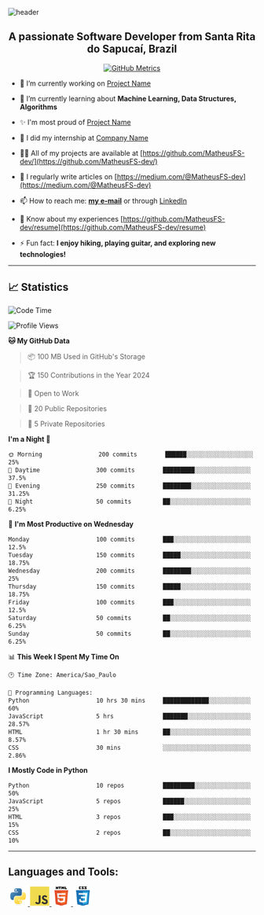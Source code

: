 
![header](https://capsule-render.vercel.app/api?height=190&type=waving&color=6272a4&section=header&text=Hi%20👋,%20I'm%20Matheus%20Ferreira%20Silva&fontColor=f8f8f2&fontSize=40)

<h2 align="center">A passionate Software Developer from Santa Rita do Sapucaí, Brazil</h2>

<p align="center">
  <a href="https://github.com/MatheusFS-dev?tab=repositories&type=source">
    <img src="https://github-metrics.vercel.app/api?username=MatheusFS-dev" alt="GitHub Metrics" />
  </a>
</p>

- 🔭 I’m currently working on [Project Name](https://github.com/MatheusFS-dev/ProjectName)

- 🌱 I’m currently learning about **Machine Learning, Data Structures, Algorithms**

- ✨ I'm most proud of [Project Name](https://github.com/MatheusFS-dev/ProjectName)

- 🏢 I did my internship at [Company Name](https://companywebsite.com/)

- 👨‍💻 All of my projects are available at [https://github.com/MatheusFS-dev/](https://github.com/MatheusFS-dev/)

- 📝 I regularly write articles on [https://medium.com/@MatheusFS-dev](https://medium.com/@MatheusFS-dev)

- 📫 How to reach me: **[my e-mail](mailto:matheus@example.com?subject=Hello%20from%20GitHub!)** or through [LinkedIn](https://www.linkedin.com/in/matheus-ferreira-silva/)

- 📄 Know about my experiences [https://github.com/MatheusFS-dev/resume](https://github.com/MatheusFS-dev/resume)

- ⚡ Fun fact: **I enjoy hiking, playing guitar, and exploring new technologies!**

---

## 📈 Statistics

![Code Time](http://img.shields.io/badge/Code%20Time-500%20hrs%2010%20mins-blue)

![Profile Views](http://img.shields.io/badge/Profile%20Views-150-blue)

**🐱 My GitHub Data**

> 📦 100 MB Used in GitHub's Storage

> 🏆 150 Contributions in the Year 2024

> 💼 Open to Work

> 📜 20 Public Repositories

> 🔑 5 Private Repositories

**I'm a Night 🦉**

```text
🌞 Morning                200 commits        ██████░░░░░░░░░░░░░░░░░░░   25%
🌆 Daytime                300 commits        █████████░░░░░░░░░░░░░░░░   37.5%
🌃 Evening                250 commits        ████████░░░░░░░░░░░░░░░░░   31.25%
🌙 Night                  50 commits         ██░░░░░░░░░░░░░░░░░░░░░░░   6.25%
```

📅 **I'm Most Productive on Wednesday**

```text
Monday                   100 commits        ███░░░░░░░░░░░░░░░░░░░░░░   12.5%
Tuesday                  150 commits        █████░░░░░░░░░░░░░░░░░░░░   18.75%
Wednesday                200 commits        ████████░░░░░░░░░░░░░░░░░   25%
Thursday                 150 commits        █████░░░░░░░░░░░░░░░░░░░░   18.75%
Friday                   100 commits        ███░░░░░░░░░░░░░░░░░░░░░░   12.5%
Saturday                 50 commits         ██░░░░░░░░░░░░░░░░░░░░░░░   6.25%
Sunday                   50 commits         ██░░░░░░░░░░░░░░░░░░░░░░░   6.25%
```

📊 **This Week I Spent My Time On**

```text
🕑 Time Zone: America/Sao_Paulo

💬 Programming Languages:
Python                   10 hrs 30 mins     █████████████░░░░░░░░░░░░   60%
JavaScript               5 hrs              ███████░░░░░░░░░░░░░░░░░░   28.57%
HTML                     1 hr 30 mins       ██░░░░░░░░░░░░░░░░░░░░░░░   8.57%
CSS                      30 mins            ░░░░░░░░░░░░░░░░░░░░░░░░░   2.86%
```

**I Mostly Code in Python**

```text
Python                   10 repos           █████████░░░░░░░░░░░░░░░░   50%
JavaScript               5 repos            ██████░░░░░░░░░░░░░░░░░░░   25%
HTML                     3 repos            ███░░░░░░░░░░░░░░░░░░░░░░   15%
CSS                      2 repos            ██░░░░░░░░░░░░░░░░░░░░░░░   10%
```

---

<h2 align="left">Languages and Tools:</h2>

<p align="left">
  <a href="https://www.python.org/" target="_blank" rel="noreferrer">
    <img src="https://raw.githubusercontent.com/devicons/devicon/master/icons/python/python-original.svg" alt="python" width="40" height="40"/>
  </a>
  <a href="https://developer.mozilla.org/en-US/docs/Web/JavaScript" target="_blank" rel="noreferrer">
    <img src="https://raw.githubusercontent.com/devicons/devicon/master/icons/javascript/javascript-original.svg" alt="javascript" width="40" height="40"/>
  </a>
  <a href="https://www.w3.org/html/" target="_blank" rel="noreferrer">
    <img src="https://raw.githubusercontent.com/devicons/devicon/master/icons/html5/html5-original-wordmark.svg" alt="html5" width="40" height="40"/>
  </a>
  <a href="https://www.w3schools.com/css/" target="_blank" rel="noreferrer">
    <img src="https://raw.githubusercontent.com/devicons/devicon/master/icons/css3/css3-original-wordmark.svg" alt="css3" width="40" height="40"/>
  </a>
</p>
